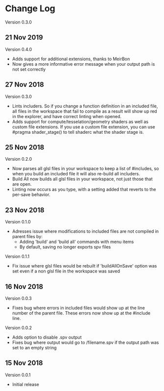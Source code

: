 # Change Log
Version 0.3.0

## 21 Nov 2019

Version 0.4.0
- Adds support for additional extensions, thanks to MeirBon
- Now gives a more informative error message when your output path is not set correctly

## 27 Nov 2018

Version 0.3.0
- Lints includers. So if you change a function definition in an included file, all files in the workspace that fail to compile as a result will show up red in the explorer, and have correct linting when opened.
- Adds support for compute/tesselation/geometry shaders as well as custom file extensions. If you use a custom file extension, you can use #pragma shader_stage() to tell shaderc what the shader stage is.

## 25 Nov 2018

Version 0.2.0
- Now parses all glsl files in your workspace to keep a list of #includes, so when you build an included file it will also re-build all includers.
- Build All now builds all glsl files in your workspace, not just those that are open.
- Linting now occurs as you type, with a setting added that reverts to the per-save behavior.

## 23 Nov 2018

Version 0.1.0
- Adresses issue where modifications to included files are not compiled in parent files by:
    - Adding 'build' and 'build all' commands with menu items
    - By default, saving no longer exports spv files
    
Version 0.1.1
- Fix issue where glsl files would be rebuilt if 'buildAllOnSave' option was set even if a non glsl file in the workspace was saved
    

## 16 Nov 2018

Version 0.0.3
- Fixes bug where errors in included files would show up at the line number of the parent file. These errors now show up at the #include line.

Version 0.0.2
- Adds option to disable .spv output
- Fixes bug where output would go to /filename.spv if the output path was set to an empty string

## 15 Nov 2018
Version 0.0.1
- Initial release